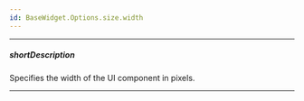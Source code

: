 ```yaml
---
id: BaseWidget.Options.size.width
---
```

---
##### shortDescription
Specifies the width of the UI component in pixels.

---
